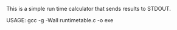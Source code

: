 This is a simple run time calculator that sends results to STDOUT.


USAGE:
    gcc -g -Wall runtimetable.c -o exe
